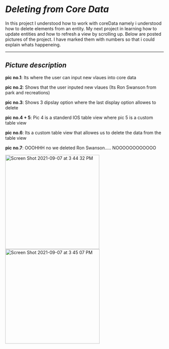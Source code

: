 # *Deleting from Core Data*

In this project I understood how to work with coreData namely i understood how to delete elements from an entity. My next project in learning how to update entities 
and how to refresh a view by scrolling up. Below are posted pictures of the project. I have marked them with numbers so that i could explain whats happeneing.

--------------------------------------------------------------------------------------------------------------------------------------------------------------------

## *Picture description*

**pic no.1**: Its where the user can input new vlaues into core data

**pic no.2**: Shows that the user inputed new vlaues (Its Ron Swanson from park and recreations)

**pic no.3**: Shows 3 dipslay option where the last display option allowes to delete

**pic no.4 + 5**: Pic 4 is a standerd IOS table view where pic 5 is a custom table view

**pic no.6**: Its a custom table view that allowes us to delete the data from the table view

**pic no.7**: OOOHHH no we deleted Ron Swanson..... NOOOOOOOOOOOO


<img width="299" alt="Screen Shot 2021-09-07 at 3 44 32 PM" src="https://user-images.githubusercontent.com/67702241/132356243-6e95d28f-9384-4fab-82ab-9a5b1e92780c.png">    <img width="300" alt="Screen Shot 2021-09-07 at 3 45 07 PM" src="https://user-images.githubusercontent.com/67702241/132356272-2d538d94-9a1d-4cfe-8464-954620f0b685.png">

